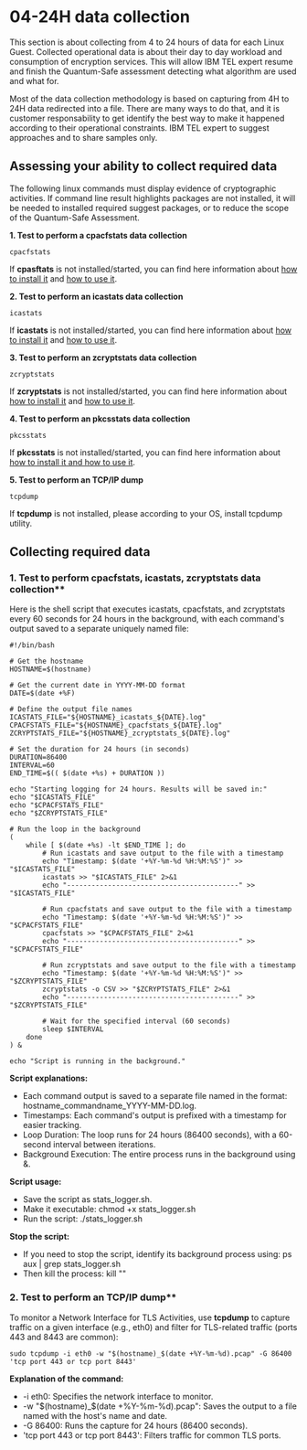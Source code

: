 # 04-24H data collection
This section is about collecting from 4 to 24 hours of data for each Linux Guest. Collected operational data is about their day to day workload and consumption of encryption services. This will allow IBM TEL expert resume and finish the Quantum-Safe assessment detecting what algorithm are used and what for.

Most of the data collection methodology is based on capturing from 4H to 24H data redirected into a file. There are many ways to do that, and it is customer responsability to get identify the best way to make it happened according to their operational constraints. IBM TEL expert to suggest approaches and to share samples only.

## Assessing your ability to collect required data

The following linux commands must display evidence of cryptographic activities. If command line result highlights packages are not installed, it will be needed to installed required suggest packages, or to reduce the scope of the Quantum-Safe Assessment.

**1. Test to perform a cpacfstats data collection**
```
cpacfstats
```
If **cpasftats** is not installed/started, you can find here information about [how to install it](https://www.ibm.com/docs/en/linux-on-systems?topic=reference-commands-linuxonibm-z) and [how to use it](https://www.ibm.com/docs/en/linux-on-systems?topic=c-cpacfstats-2).


**2. Test to  perform an icastats data collection**
```
icastats
```
If **icastats** is not installed/started, you can find here information about [how to install it](https://www.ibm.com/docs/en/linux-on-systems?topic=libica-installing-from-distribution-packages) and [how to use it](https://www.ibm.com/docs/en/linux-on-systems?topic=tools-icastats).

**3. Test to  perform an zcryptstats data collection**
```
zcryptstats
```
If **zcryptstats** is not installed/started, you can find here information about [how to install it](https://www.ibm.com/docs/en/linux-on-systems?topic=r-commands-linuxonibm-z) and [how to use it](https://www.ibm.com/docs/en/linux-on-systems?topic=clz-zcryptstats).


**4. Test to  perform an pkcsstats data collection**
```
pkcsstats
```
If **pkcsstats** is not installed/started, you can find here information about [how to install it and how to use it](https://www.ibm.com/docs/en/linux-on-systems?topic=tools-pkcsstats).


**5. Test to perform an TCP/IP dump**
```
tcpdump
```
If **tcpdump** is not installed, please according to your OS, install tcpdump utility.

## Collecting required data

### 1. Test to perform cpacfstats, icastats, zcryptstats data collection**
Here is the shell script that executes icastats, cpacfstats, and zcryptstats every 60 seconds for 24 hours in the background, with each command's output saved to a separate uniquely named file:
```
#!/bin/bash

# Get the hostname
HOSTNAME=$(hostname)

# Get the current date in YYYY-MM-DD format
DATE=$(date +%F)

# Define the output file names
ICASTATS_FILE="${HOSTNAME}_icastats_${DATE}.log"
CPACFSTATS_FILE="${HOSTNAME}_cpacfstats_${DATE}.log"
ZCRYPTSTATS_FILE="${HOSTNAME}_zcryptstats_${DATE}.log"

# Set the duration for 24 hours (in seconds)
DURATION=86400
INTERVAL=60
END_TIME=$(( $(date +%s) + DURATION ))

echo "Starting logging for 24 hours. Results will be saved in:"
echo "$ICASTATS_FILE"
echo "$CPACFSTATS_FILE"
echo "$ZCRYPTSTATS_FILE"

# Run the loop in the background
(
    while [ $(date +%s) -lt $END_TIME ]; do
        # Run icastats and save output to the file with a timestamp
        echo "Timestamp: $(date '+%Y-%m-%d %H:%M:%S')" >> "$ICASTATS_FILE"
        icastats >> "$ICASTATS_FILE" 2>&1
        echo "------------------------------------------" >> "$ICASTATS_FILE"

        # Run cpacfstats and save output to the file with a timestamp
        echo "Timestamp: $(date '+%Y-%m-%d %H:%M:%S')" >> "$CPACFSTATS_FILE"
        cpacfstats >> "$CPACFSTATS_FILE" 2>&1
        echo "------------------------------------------" >> "$CPACFSTATS_FILE"

        # Run zcryptstats and save output to the file with a timestamp
        echo "Timestamp: $(date '+%Y-%m-%d %H:%M:%S')" >> "$ZCRYPTSTATS_FILE"
        zcryptstats -o CSV >> "$ZCRYPTSTATS_FILE" 2>&1
        echo "------------------------------------------" >> "$ZCRYPTSTATS_FILE"

        # Wait for the specified interval (60 seconds)
        sleep $INTERVAL
    done
) &

echo "Script is running in the background."

```

**Script explanations:**
* Each command output is saved to a separate file named in the format: hostname_commandname_YYYY-MM-DD.log.
* Timestamps: Each command's output is prefixed with a timestamp for easier tracking.
* Loop Duration: The loop runs for 24 hours (86400 seconds), with a 60-second interval between iterations.
* Background Execution: The entire process runs in the background using &.

**Script usage:**
* Save the script as stats_logger.sh.
* Make it executable: chmod +x stats_logger.sh
* Run the script: ./stats_logger.sh

**Stop the script:**
* If you need to stop the script, identify its background process using: ps aux | grep stats_logger.sh
* Then kill the process: kill "<PID>"

### 2. Test to perform an TCP/IP dump**

To monitor a Network Interface for TLS Activities, use **tcpdump** to capture traffic on a given interface (e.g., eth0) and filter for TLS-related traffic (ports 443 and 8443 are common):
```
sudo tcpdump -i eth0 -w "$(hostname)_$(date +%Y-%m-%d).pcap" -G 86400 'tcp port 443 or tcp port 8443'
```

**Explanation of the command:**
* -i eth0: Specifies the network interface to monitor.
* -w "$(hostname)_$(date +%Y-%m-%d).pcap": Saves the output to a file named with the host's name and date.
* -G 86400: Runs the capture for 24 hours (86400 seconds).
* 'tcp port 443 or tcp port 8443': Filters traffic for common TLS ports.
